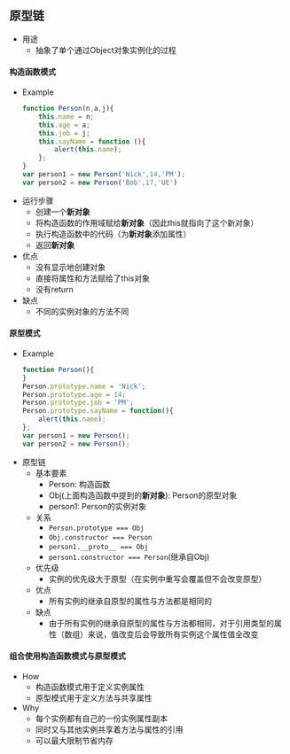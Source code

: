 ## 原型链
* 用途
    * 抽象了单个通过Object对象实例化的过程

#### 构造函数模式
* Example
    ``` javascript
    function Person(n,a,j){
        this.name = n;
        this.age = a;
        this.job = j;
        this.sayName = function (){
            alert(this.name);
        };
    }
    var person1 = new Person('Nick',14,'PM');
    var person2 = new Person('Bob',17,'UE')
    ```
* 运行步骤
    * 创建一个**新对象**
    * 将构造函数的作用域赋给**新对象**（因此this就指向了这个新对象）
    * 执行构造函数中的代码（为**新对象**添加属性）
    * 返回**新对象**
* 优点
    * 没有显示地创建对象
    * 直接将属性和方法赋给了this对象
    * 没有return
* 缺点
    * 不同的实例对象的方法不同
#### 原型模式
* Example
    ``` javascript
    function Person(){
    } 
    Person.prototype.name = 'Nick';
    Person.prototype.age = 14;
    Person.prototype.job = 'PM';
    Person.prototype.sayName = function(){
        alert(this.name);
    };
    var person1 = new Person();
    var person2 = new Person();
    ```
* 原型链
    * 基本要素
        * Person: 构造函数
        * Obj(上面构造函数中提到的**新对象**): Person的原型对象
        * person1: Person的实例对象
    * 关系
        * `Person.prototype === Obj`
        * `Obj.constructor === Person`
        * `person1.__proto__ === Obj`
        * `person1.constructor === Person`(继承自Obj)
    * 优先级
        * 实例的优先级大于原型（在实例中重写会覆盖但不会改变原型）
    * 优点
        * 所有实例的继承自原型的属性与方法都是相同的
    * 缺点
        * 由于所有实例的继承自原型的属性与方法都相同，对于引用类型的属性（数组）来说，值改变后会导致所有实例这个属性值全改变
#### 组合使用构造函数模式与原型模式
* How
    * 构造函数模式用于定义实例属性
    * 原型模式用于定义方法与共享属性
* Why
    * 每个实例都有自己的一份实例属性副本
    * 同时又与其他实例共享着方法与属性的引用
    * 可以最大限制节省内存
